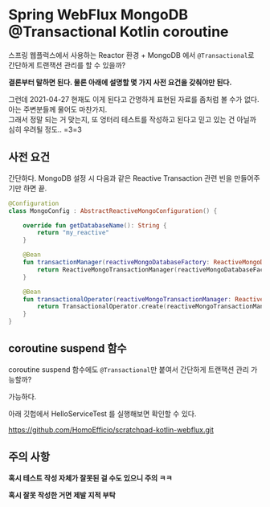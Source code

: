 # Spring WebFlux MongoDB @Transactional Kotlin coroutine

스프링 웹플럭스에서 사용하는 Reactor 환경 + MongoDB 에서 `@Transactional`로 간단하게 트랜잭션 관리를 할 수 있을까?

**결론부터 말하면 된다. 물론 아래에 설명할 몇 가지 사전 요건을 갖춰야만 된다.**

그런데 2021-04-27 현재도 이게 된다고 간명하게 표현된 자료를 좀처럼 볼 수가 없다. 아는 주변분들께 물어도 마찬가지.  
그래서 정말 되는 거 맞는지, 또 엉터리 테스트를 작성하고 된다고 믿고 있는 건 아닐까 심히 우려될 정도.. =3=3


## 사전 요건

간단하다. MongoDB 설정 시 다음과 같은 Reactive Transaction 관련 빈을 만들어주기만 하면 끝.

```kotlin
@Configuration
class MongoConfig : AbstractReactiveMongoConfiguration() {

    override fun getDatabaseName(): String {
        return "my_reactive"
    }

    @Bean
    fun transactionManager(reactiveMongoDatabaseFactory: ReactiveMongoDatabaseFactory): ReactiveMongoTransactionManager {
        return ReactiveMongoTransactionManager(reactiveMongoDatabaseFactory)
    }

    @Bean
    fun transactionalOperator(reactiveMongoTransactionManager: ReactiveMongoTransactionManager): TransactionalOperator {
        return TransactionalOperator.create(reactiveMongoTransactionManager)
    }
}
```


## coroutine suspend 함수

coroutine suspend 함수에도 `@Transactional`만 붙여서 간단하게 트랜잭션 관리 가능할까?

가능하다.

아래 깃헙에서 HelloServiceTest 를 실행해보면 확인할 수 있다.


https://github.com/HomoEfficio/scratchpad-kotlin-webflux.git


## 주의 사항

**혹시 테스트 작성 자체가 잘못된 걸 수도 있으니 주의 ㅋㅋ**

**혹시 잘못 작성한 거면 제발 지적 부탁**

